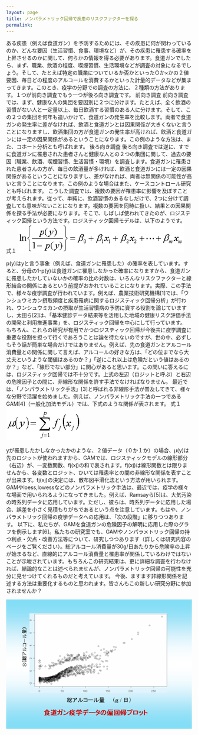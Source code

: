 ```yaml
---
layout: page
title: ノンパラメトリック回帰で疾患のリスクファクターを探る
permalink:
---
```

ある疾患（例えば食道ガン）を予防するためには、その疾患に何が関わっているのか、どんな要因（生活習慣、食事、環境など）が、その疾患に罹患する確率を上昇させるのかに関して、何らかの情報を得る必要があります。食道ガンでしたら、まず、職業、飲酒の程度、喫煙習慣、生活環境などが調査の対象になるでしょう。そして、たとえば特定の職業についているか否かといった○か×かの２値要因、毎日どの程度のアルコールを消費するかといった計量的データなどが集まってきます。このとき、疫学の分野での調査の方法に、２種類の方法があります。１つが前向き調査でもう一つが後ろ向き調査です。
前向き調査
  前向き調査では、まず、健康な人の集団を要因別に２つに分けます。たとえば、全く飲酒の習慣がない人と一定量以上、毎日飲酒する習慣のある人に分けます。そして、この２つの集団を何年も追いかけて、食道ガンの発生率を比較します。両者で食道ガンの発生率に差がなければ、飲酒と食道ガンとは因果関係が大きくないと言うことになりますし、飲酒集団の方が食道ガンの発生率が高ければ、飲酒と食道ガンには一定の因果関係があるということになります。この例のような方法は、また、コホート分析とも呼ばれます。
後ろ向き調査
  後ろ向き調査では逆に、すでに食道ガンに罹患された患者さんと健康な人との２つの集団に関して、過去の要因（職業、飲酒、喫煙習慣、生活習慣・環境）を調査します。食道ガンに罹患された患者さんの方が、毎日の飲酒量が多ければ、飲酒と食道ガンには一定の因果関係があるということになりますし、差がなければ、両者は無関係の可能性が高いと言うことになります。この例のような場合はまた、ケースコントロール研究とも呼ばれます。
  こうした調査では、複数の要因が罹患率に影響を及ぼすことが考えられます。従って、単純に、飲酒習慣のあるなしだけで、2つに分けて調査しても意味がないことになります。複数の要因を同時に扱い、結果との因果関係を探る手法が必要になります。そこで、しばしば使われてきたのが、ロジスティック回帰という方法です。ロジスティック回帰モデルは、以下のようです。
式１
![formula 1](topic1ua.png)

  p(y)はyと言う事象（例えば、食道ガンに罹患した）の確率を表しています。すると、分母の1-p(y)は食道ガンに罹患しなかった確率になりますから、食道ガンに罹患したかしていないかの確率の比の対数は、いろんなリスクファクターと線形結合の関係にあるという前提がおかれていることになります。実際、この手法で、様々な疫学調査が行われています。例えば、農業技術研究機構[1]では、「ウンシュウミカン摂取頻度と疾患罹病に関するロジスティック回帰分析」が行われ、ウンシュウミカンの摂取が生活習慣病の予防に資する役割を論じていますし、太田ら[2]は、「基本健診データ結果等を活用した地域の健康リスク評価手法の開発と利用推進事業」を、ロジスティック回帰を中心にして行っています。
  もちろん、これらの研究が有用でかつロジスティック回帰が今後共に疫学調査に重要な役割を担って行くであろうことは論を待たないのですが、世の中、必ずしもそう話が簡単な場合だけではありません。例えば、先の食道ガンとアルコール消費量との関係に関して言えば、アルコールの好きな方は、「どの位までなら大丈夫というような閾値はあるのか？」「逆にこれ以上は危険だという値はあるのか？」など、「線形でない部分」に関心があると思います。この問いに答えるには、ロジスティック回帰では不十分です。上式の左辺（ロジットと呼ぶ）と右辺の危険因子との間に、非線形な関係を許す手法でなければなりません。
  最近では、「ノンパラメトリック手法」[3]と呼ばれる非線形手法が普及してきて、様々な分野で活躍を始めました。例えば、ノンパラメトリック手法の一つであるGAM[4]（一般化加法モデル）では、下式のような関係が表されます。
式１
![formula 1](nonpara3.png)

  yが罹患したかしなかったかのような、２値データ（０か１か）の場合、μ(y)は先のロジットが使われますから、GAMでは、ロジスティックモデルの線形部分（右辺）が、一変数関数、fj(xj)の和で表されます。fj(xj)は線形関数とは限りませんから、各変数とロジット、ひいては罹患率との間の非線形な関係を表すことが出来ます。fj(xj)の決定には、散布図平滑化法という方法が用いられます。
  GAMやloess,lowessなどのノンパラメトリック手法は、最近では、疫学の様々な場面で用いられるようになってきました。例えば、Ramsayら[5]は、大気汚染の時系列データに応用しています。ただし、彼らは、時系列データに応用した場合、誤差を小さく見積もりがちであるという点を注意しています。もはや、ノンパラメトリック回帰の疫学データへの応用は、「次の段階」に移りつつあります。
  以下に、私たちが、GAMを食道ガンの危険因子の解明に応用した際のグラフを例示します[6]。私たちの研究室でも、GAMやノンパラメトリック回帰の持つ利点・欠点・改善方法等について、研究しつつあります（詳しくは研究内容のページをご覧ください）。総アルコール消費量が30g/日あたりから危険率の上昇が始まるなど、直線的にアルコール消費量と罹患率が関係しているわけではないことが示唆されています。もちろんこの研究結果は、更に詳細な調査を行わなければ、結論的なことは述べられませんが、ノンパラメトリック回帰の可能性を充分に見せつけてくれるものだと考えています。
  今後、ますます非線形関係を記述する方法は重要化するものと思われます。皆さんもこの新しい研究分野に参加されませんか？

  ![formula 1](cac2001b3.png)

